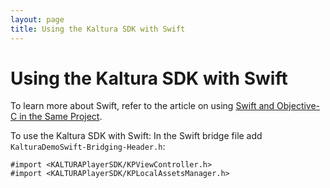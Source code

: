 ```yaml
---
layout: page
title: Using the Kaltura SDK with Swift
---
```


# Using the Kaltura SDK with Swift
To learn more about Swift, refer to the article on using [Swift and Objective-C in the Same Project](https://developer.apple.com/library/ios/documentation/Swift/Conceptual/BuildingCocoaApps/MixandMatch.html#//apple_ref/doc/uid/TP40014216-CH10-ID122).

To use the Kaltura SDK with Swift:
In the Swift bridge file add `KalturaDemoSwift-Bridging-Header.h`:

```
#import <KALTURAPlayerSDK/KPViewController.h>
#import <KALTURAPlayerSDK/KPLocalAssetsManager.h>
```
